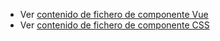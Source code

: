  - Ver [contenido de fichero de componente Vue](./vuejscalendario.vue)
 - Ver [contenido de fichero de componente CSS](./vuejscalendario.css)
